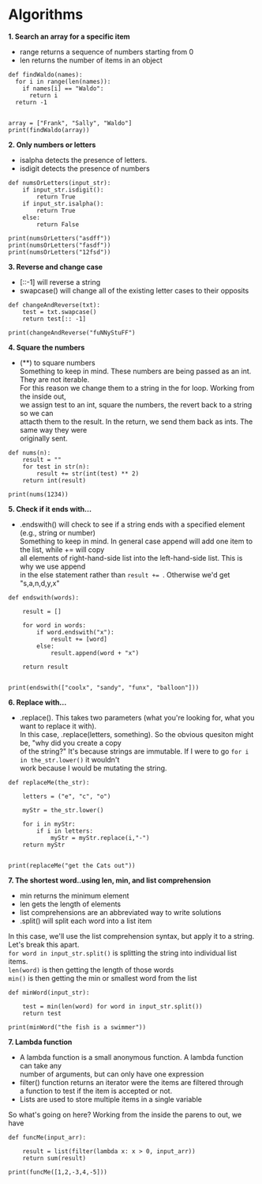 # Algorithms

**1. Search an array for a specific item**

- range returns a sequence of numbers starting from 0
- len returns the number of items in an object
```
def findWaldo(names):
  for i in range(len(names)):
    if names[i] == "Waldo":
      return i
  return -1
  

array = ["Frank", "Sally", "Waldo"]
print(findWaldo(array))
```

**2. Only numbers or letters**
- isalpha detects the presence of letters.
- isdigit detects the presence of numbers

```
def numsOrLetters(input_str):
    if input_str.isdigit():
        return True
    if input_str.isalpha():
        return True
    else:
        return False
    
print(numsOrLetters("asdff"))
print(numsOrLetters("fasdf"))
print(numsOrLetters("12fsd"))
```

**3. Reverse and change case**
- [::-1] will reverse a string
- swapcase() will change all of the existing letter cases to their opposits

```
def changeAndReverse(txt):
    test = txt.swapcase()
    return test[:: -1]
  
print(changeAndReverse("fuNNyStuFF")
```

**4. Square the numbers**
-  (**) to square numbers    
Something to keep in mind.  These numbers are being passed as an int.  They are not iterable.    
For this reason we change them to a string in the for loop. Working from the inside out,    
we assign test to an int, square the numbers, the revert back to a string so we can    
attacth them to the result.  In the return, we send them back as ints.  The same way they were    
originally sent.

```
def nums(n):
    result = ""
    for test in str(n):
        result += str(int(test) ** 2)
    return int(result)

print(nums(1234))
```

**5. Check if it ends with...**
- .endswith() will check to see if a string ends with a specified element (e.g., string or number)   
Something to keep in mind. In general case append will add one item to the list, while += will copy    
all elements of right-hand-side list into the left-hand-side list.  This is why we use append    
in the else statement rather than ```result += ```.  Otherwise we'd get "s,a,n,d,y,x"

```
def endswith(words):
    
    result = []
    
    for word in words:
        if word.endswith("x"):
            result += [word]
        else:
            result.append(word + "x")
            
    return result


print(endswith(["coolx", "sandy", "funx", "balloon"]))

```

**6. Replace with...**
- .replace().  This takes two parameters (what you're looking for, what you want to replace it with).    
In this case, .replace(letters, something).  So the obvious quesiton might be, "why did you create a copy    
of the string?"  It's because strings are immutable.  If I were to go ```for i in the_str.lower()``` it wouldn't    
work because I would be mutating the string.

```
def replaceMe(the_str):
    
    letters = ("e", "c", "o")
    
    myStr = the_str.lower()
    
    for i in myStr:
        if i in letters:
            myStr = myStr.replace(i,"-")
    return myStr
    

print(replaceMe("get the Cats out"))
```

**7. The shortest word..using len, min, and list comprehension**
- min returns the minimum element 
- len gets the length of elements
- list comprehensions are an abbreviated way to write solutions
- .split() will split each word into a list item

In this case, we'll use the list comprehension syntax, but apply it to a string.  Let's break this apart.    
```for word in input_str.split()``` is splitting the string into individual list items.    
```len(word)``` is then getting the length of those words    
```min()``` is then getting the min or smallest word from the list    

```
def minWord(input_str):
    
    test = min(len(word) for word in input_str.split())
    return test
    
print(minWord("the fish is a swimmer"))

```
**7. Lambda function**

- A lambda function is a small anonymous function. A lambda function can take any     
number of arguments, but can only have one expression
- filter() function returns an iterator were the items are filtered through     
a function to test if the item is accepted or not.
- Lists are used to store multiple items in a single variable

So what's going on here? Working from the inside the parens to out, we have

```
def funcMe(input_arr):

    result = list(filter(lambda x: x > 0, input_arr))
    return sum(result)
    
print(funcMe([1,2,-3,4,-5]))
```


